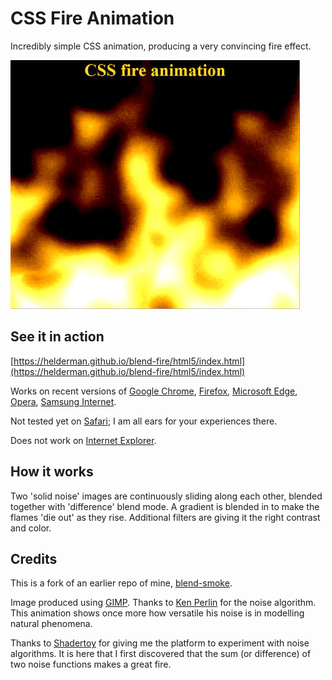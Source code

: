 # CSS Fire Animation

Incredibly simple CSS animation, producing a very convincing fire effect.

![Screenshot](screenshot.jpg)

## See it in action

[https://helderman.github.io/blend-fire/html5/index.html](https://helderman.github.io/blend-fire/html5/index.html)

Works on recent versions of
[Google Chrome](https://en.wikipedia.org/wiki/Google_Chrome),
[Firefox](https://en.wikipedia.org/wiki/Firefox),
[Microsoft Edge](https://en.wikipedia.org/wiki/Microsoft_Edge),
[Opera](https://en.wikipedia.org/wiki/Opera_(web_browser)),
[Samsung Internet](https://en.wikipedia.org/wiki/Samsung_Internet).

Not tested yet on
[Safari](https://en.wikipedia.org/wiki/Safari_(web_browser));
I am all ears for your experiences there.

Does not work on
[Internet Explorer](https://en.wikipedia.org/wiki/Internet_Explorer).

## How it works

Two 'solid noise' images are continuously sliding along each other,
blended together with 'difference' blend mode.
A gradient is blended in to make the flames 'die out' as they rise.
Additional filters are giving it the right contrast and color.

## Credits

This is a fork of an earlier repo of mine,
[blend-smoke](https://github.com/helderman/blend-smoke).

Image produced using [GIMP](https://en.wikipedia.org/wiki/GIMP).
Thanks to [Ken Perlin](https://en.wikipedia.org/wiki/Ken_Perlin)
for the noise algorithm.
This animation shows once more
how versatile his noise is in modelling natural phenomena.

Thanks to [Shadertoy](https://www.shadertoy.com/)
for giving me the platform to experiment with noise algorithms.
It is here that I first discovered that the sum (or difference)
of two noise functions makes a great fire.
